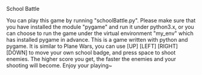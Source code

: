 School Battle

You can play this game by running "schoolBattle.py". Please make sure that you have installed the module "pygame" and run it under python3.x, or you can choose to run the game under the virtual environment "my_env" which has installed pygame in advance.
This is a game written with python and pygame. It is similar to Plane Wars, you can use [UP] [LEFT] [RIGHT] [DOWN] to move your own school badge, and press space to shoot enemies. The higher score you get, the faster the enemies and your shooting will become. 
Enjoy your playing~
